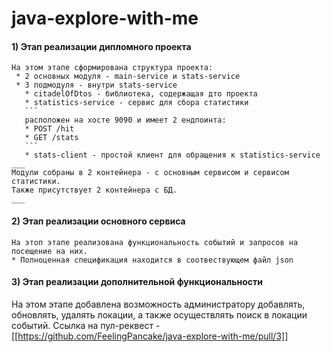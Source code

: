 # java-explore-with-me

#### 1) Этап реализации дипломного проекта
~~~ 
На этом этапе сформирована структура проекта:
 * 2 основных модуля - main-service и stats-service 
 * 3 подмодуля - внутри stats-service
   * citadelOfDtos - библиотека, содержащая дто проекта
   * statistics-service - сервис для сбора статистики
   ```
   расположен на хосте 9090 и имеет 2 ендпоинта:
   * POST /hit
   * GET /stats 
   ```
   * stats-client - простой клиент для обращения к statistics-service
___
Модули собраны в 2 контейнера - с основным сервисом и сервисом статистики.
Также присутствует 2 контейнера с БД.
___
~~~
#### 2) Этап реализации основного сервиса
~~~
На этоп этапе реализована функциональность событий и запросов на посещение на них. 
* Полноценная спецификация находится в соотвествующем файл json
~~~
#### 3) Этап реализации дополнительной функциональности
На этом этапе добавлена возможность администратору добавлять, обновлять, удалять локации, а также осуществлять поиск в локации событий.
Ссылка на пул-реквест - [[https://github.com/FeelingPancake/java-explore-with-me/pull/3]]
